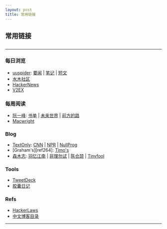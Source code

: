 ```yaml
---
layout: post
title: 常用链接
---
```

## 常用链接

<h2 id="top"></h2>

***

### 每日浏览

*   [uuspider][ref2]: [要闻][ref3] \| [笔记][ref4] \| [短文][ref5]
*   [水木社区][ref1]
*   [HackerNews][ref9]
*   [V2EX][ref16]

### 每周阅读

*   [阮一峰][ref6]: [书单][ref7] \| [未来世界][ref14] \| [前方的路][ref15]
*   [Macwright][ref8]

### Blog

*   [TextOnly][ref10]: [CNN][ref11] \| [NPR][ref12] \| [NullProg][ref13]
*   [Graham's][ref264]: [Timo's][ref24]
*   [森木志][ref17]: [羽忆江南][ref18] \| [非理勿试][ref19] \| [陈仓颉][ref20] \| [Tinyfool][ref22]

### Tools

*   [TweetDeck][ref21]
*   [胶囊日记][ref23]

### Refs

*   [HackerLaws][ref25]
*   [中文博客目录][ref27]

***

[ref27]:https://github.com/timqian/chinese-independent-blogs
[ref26]:https://www.paulgraham.com
[ref25]:https://github.com/nusr/hacker-laws-zh
[ref24]:http://www.elisanet.fi/tsalmi/homepage.html
[ref23]:http://www.timepill.net/
[ref22]:https://codechina.org/
[ref21]:https://tweetdeck.twitter.com/
[ref20]:https://imzm.im/
[ref19]:https://www.ntiy.com/
[ref18]:https://yyjn.org/
[ref17]:https://www.imxxz.cn/
[ref16]:https://www.v2ex.com/
[ref15]:http://ruanyifeng.com/road/
[ref14]:http://ruanyifeng.com/survivor/
[ref13]:https://nullprogram.com/
[ref12]:http://thin.npr.org/
[ref11]:http://lite.cnn.io/en
[ref10]:https://sjmulder.nl/en/textonly.html
[ref1]:https://m.mysmth.net/index
[ref2]:http://about.uuspider.com/
[ref3]:http://news.uuspider.com/
[ref4]:http://m.uuspider.com/
[ref5]:http://read.uuspider.com/read
[ref6]:http://ruanyifeng.com/
[ref7]:https://github.com/ruanyf/reading-list
[ref8]:https://macwright.com/
[ref9]:https://news.ycombinator.com/news
